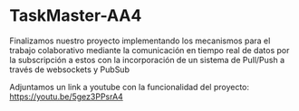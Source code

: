 # TaskMaster-AA4
Finalizamos nuestro proyecto implementando los mecanismos para el trabajo colaborativo mediante la comunicación en tiempo real de datos por la subscripción a estos con la incorporación de un sistema de Pull/Push a través de websockets y PubSub

Adjuntamos un link a youtube con la funcionalidad del proyecto: https://youtu.be/5gez3PPsrA4
